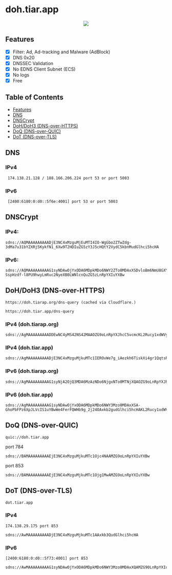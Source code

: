 # doh.tiar.app

<p align="center">
	<a href="https://xkcd.com/624/"><img src="https://user-images.githubusercontent.com/787301/97881789-cccbbb80-1d5d-11eb-8c77-ed8b84a708c2.png"></a>
</p>

## Features

- [x] Filter: Ad, Ad-tracking and Malware (AdBlock)
- [x] DNS 0x20
- [x] DNSSEC Validation
- [x] No EDNS Client Subnet (ECS)
- [x] No logs
- [x] Free

## Table of Contents

* [Features](#features)
* [DNS](#features)
* [DNSCrypt](#dnscrypt)
* [DoH/DoH3 (DNS-over-HTTPS)](#dohdoh3-dns-over-https)
* [DoQ (DNS-over-QUIC)](#doq-dns-over-quic)
* [DoT (DNS-over-TLS)](#dot-dns-over-tls)


## DNS

### IPv4

~~~
 174.138.21.128 / 188.166.206.224 port 53 or port 5003
~~~

### IPv6

~~~
 [2400:6180:0:d0::5f6e:4001] port 53 or port 5003
~~~

## DNSCrypt

### IPv4: 

~~~
sdns://AQMAAAAAAAAADjE3NC4xMzguMjEuMTI4IO-WgGbo2ZTwZdg-3dMa7u31bYZXRj5KykfN1_6Xw9T2HDIuZG5zY3J5cHQtY2VydC5kbnMudGlhci5hcHA
~~~

### IPv6:

~~~
sdns://AQMAAAAAAAAAG1syNDAwOjYxODA6MDpkMDo6NWY2ZTo0MDAxXSDvloBm6NmU8GXYPt3TGu7t9W2GV0Y-SspHzdf-l8PU9hwyLmRuc2NyeXB0LWNlcnQuZG5zLnRpYXIuYXBw
~~~

## DoH/DoH3 (DNS-over-HTTPS)

~~~
https://doh.tiarap.org/dns-query (cached via Cloudflare.)
~~~

~~~
https://doh.tiar.app/dns-query
~~~

### IPv4 (doh.tiarap.org)

~~~
sdns://AgMAAAAAAAAADDEwNC4yMS42NS42MAAOZG9oLnRpYXJhcC5vcmcKL2Rucy1xdWVyeQ
~~~

### IPv4 (doh.tiar.app)

~~~
sdns://AgMAAAAAAAAADjE3NC4xMzguMjkuMTc1IEROvWe7g_iAezkh6TiskXi4gr1QqtsRIx8ETPXwjffODGRvaC50aWFyLmFwcAovZG5zLXF1ZXJ5
~~~

### IPv6 (doh.tiarap.org)

~~~
sdns://AgMAAAAAAAAAG1syNjA2OjQ3MDA6MzAzNDo6NjgxNTo0MTNjXQAOZG9oLnRpYXJhcC5vcmcKL2Rucy1xdWVyeQ
~~~

### IPv6 (doh.tiar.app)

~~~
sdns://AgMAAAAAAAAAG1syNDAwOjYxODA6MDpkMDo6NWY3Mzo0MDAxXSA-GhoPbFPz6XpJLVcIS1uYBwWe4FerFQWHb9g_2j24OAxkb2gudGlhci5hcHAKL2Rucy1xdWVyeQ
~~~

## DoQ (DNS-over-QUIC)

~~~
quic://doh.tiar.app
~~~

port 784

~~~
sdns://BAMAAAAAAAAAEjE3NC4xMzguMjkuMTc1Ojc4NAAMZG9oLnRpYXIuYXBw
~~~

port 853

~~~
sdns://BAMAAAAAAAAAEjE3NC4xMzguMjkuMTc1Ojg1MwAMZG9oLnRpYXIuYXBw
~~~

## DoT (DNS-over-TLS)

~~~
dot.tiar.app
~~~

### IPv4

~~~
174.138.29.175 port 853
~~~
   
~~~
sdns://AwMAAAAAAAAADjE3NC4xMzguMjkuMTc1AAxkb3QudGlhci5hcHA
~~~

### IPv6

~~~
[2400:6180:0:d0::5f73:4001] port 853
~~~

~~~
sdns://AwMAAAAAAAAAG1syNDAwOjYxODA6MDpkMDo6NWY3Mzo0MDAxXQAMZG90LnRpYXIuYXBw
~~~


